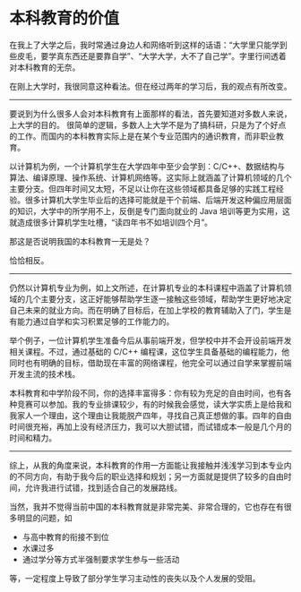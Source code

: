 # 本科教育的价值

在我上了大学之后，我时常通过身边人和网络听到这样的话语：“大学里只能学到些皮毛，要学真东西还是要靠自学”、“大学大学，大不了自己学”。字里行间透着对本科教育的无奈。

在刚上大学时，我很同意这种看法。但在经过两年的学习后，我的观点有所改变。

- - -

要说到为什么很多人会对本科教育有上面那样的看法，首先要知道对多数人来说，上大学的目的。
很简单的逻辑，多数人上大学不是为了搞科研，只是为了个好点的工作。而国内的本科教育实际上是在某个专业范围内的通识教育，而非职业教育。

以计算机为例，一个计算机学生在大学四年中至少会学到：C/C++、数据结构与算法、编译原理、操作系统、计算机网络等。这实际上就涵盖了计算机领域的几个主要分支。但四年时间又太短，不足以让你在这些领域都具备足够的实践工程经验。很多计算机大学生毕业后的选择可能就是干个前端、后端开发这种偏应用层面的知识，大学中的所学用不上，反倒是专门面向就业的 Java 培训等更为实用，这就造成很多计算机学生吐槽，“读四年书不如培训四个月”。

那这是否说明我国的本科教育一无是处？

恰恰相反。

- - -

仍然以计算机专业为例，如上文所述，在计算机专业的本科课程中涵盖了计算机领域的几个主要分支，这正好能够帮助学生逐一接触这些领域，帮助学生更好地决定自己未来的就业方向。而在明确了目标后，在加上学校的教育辅助入了门，学生是有能力通过自学和实习积累足够的工作能力的。

举个例子，一位计算机学生准备今后从事前端开发，但学校中并不会开设前端开发相关课程。不过，通过基础的 C/C++ 编程课，这位学生具备基础的编程能力，他同时也有明确的目标，借助现在丰富的网络课程，他完全可以通过自学来掌握前端开发主流的技术栈。

本科教育和中学阶段不同，你的选择丰富得多：你有较为充足的自由时间，也有各种竞赛可以参加。我的专业排课较少，有的时候我会感觉，读大学实质上是给我和我家人一个理由，这个理由让我能脱产四年，寻找自己真正想做的事。四年的自由时间很充裕，再加上没有经济压力，我可以大胆试错，而试错成本一般是几个月的时间和精力。

- - -

综上，从我的角度来说，本科教育的作用一方面能让我接触并浅浅学习到本专业内的不同方向，有助于我今后的职业选择和规划；另一方面就是提供了较多的自由时间，允许我进行试错，找到适合自己的发展路线。

当然，我并不觉得当前中国的本科教育就是非常完美、非常合理的，它也存在有很多明显的问题，如
- 与高中教育的衔接不到位
- 水课过多
- 通过学分等方式半强制要求学生参与一些活动

等，一定程度上导致了部分学生学习主动性的丧失以及个人发展的受阻。
